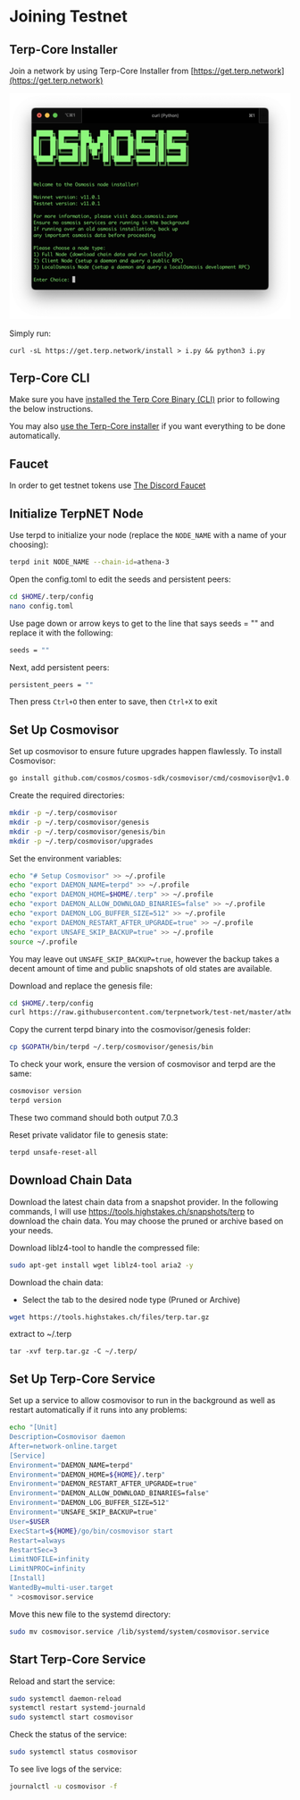 # Joining Testnet

## Terp-Core Installer

Join a network by using Terp-Core Installer from [https://get.terp.network](https://get.terp.network) 


![](../assets/installer_11.png)

Simply run:

```
curl -sL https://get.terp.network/install > i.py && python3 i.py
```



## Terp-Core CLI

Make sure you have [installed the Terp Core Binary (CLI)](../osmosis-core/terpd) prior to following the below instructions.

You may also [use the Terp-Core installer](../osmosis-core/terpd) if you want everything to be done automatically.

## Faucet 
In order to get testnet tokens use  [The Discord Faucet](https://discord.gg/rkwutDxvDJ)

## Initialize TerpNET Node

Use terpd to initialize your node (replace the ```NODE_NAME``` with a name of your choosing):

```bash
terpd init NODE_NAME --chain-id=athena-3
```

Open the config.toml to edit the seeds and persistent peers:

```bash
cd $HOME/.terp/config
nano config.toml
```

Use page down or arrow keys to get to the line that says seeds = "" and replace it with the following:

```bash
seeds = ""
```

Next, add persistent peers:

```bash
persistent_peers = ""
```

Then press ```Ctrl+O``` then enter to save, then ```Ctrl+X``` to exit

## Set Up Cosmovisor

Set up cosmovisor to ensure future upgrades happen flawlessly. To install Cosmovisor:

```bash
go install github.com/cosmos/cosmos-sdk/cosmovisor/cmd/cosmovisor@v1.0.0
```

Create the required directories:

```bash
mkdir -p ~/.terp/cosmovisor
mkdir -p ~/.terp/cosmovisor/genesis
mkdir -p ~/.terp/cosmovisor/genesis/bin
mkdir -p ~/.terp/cosmovisor/upgrades
```

Set the environment variables:

```bash
echo "# Setup Cosmovisor" >> ~/.profile
echo "export DAEMON_NAME=terpd" >> ~/.profile
echo "export DAEMON_HOME=$HOME/.terp" >> ~/.profile
echo "export DAEMON_ALLOW_DOWNLOAD_BINARIES=false" >> ~/.profile
echo "export DAEMON_LOG_BUFFER_SIZE=512" >> ~/.profile
echo "export DAEMON_RESTART_AFTER_UPGRADE=true" >> ~/.profile
echo "export UNSAFE_SKIP_BACKUP=true" >> ~/.profile
source ~/.profile
```

You may leave out `UNSAFE_SKIP_BACKUP=true`, however the backup takes a decent amount of time and public snapshots of old states are available.

Download and replace the genesis file:

```bash
cd $HOME/.terp/config
curl https://raw.githubusercontent.com/terpnetwork/test-net/master/athena-3/genesis.json
```

Copy the current terpd binary into the cosmovisor/genesis folder:

```bash
cp $GOPATH/bin/terpd ~/.terp/cosmovisor/genesis/bin
```

To check your work, ensure the version of cosmovisor and terpd are the same:

```bash
cosmovisor version
terpd version
```

These two command should both output 7.0.3

Reset private validator file to genesis state:

```bash
terpd unsafe-reset-all
```

## Download Chain Data

Download the latest chain data from a snapshot provider. In the following commands, I will use <a href="" target="_blank">https://tools.highstakes.ch/snapshots/terp</a> to download the chain data. You may choose the pruned or archive based on your needs.

Download liblz4-tool to handle the compressed file:

```bash
sudo apt-get install wget liblz4-tool aria2 -y
```

Download the chain data:

- Select the tab to the desired node type (Pruned or Archive)

```bash
wget https://tools.highstakes.ch/files/terp.tar.gz
```

extract to ~/.terp 
```
tar -xvf terp.tar.gz -C ~/.terp/
```

## Set Up Terp-Core Service

Set up a service to allow cosmovisor to run in the background as well as restart automatically if it runs into any problems:

```bash
echo "[Unit]
Description=Cosmovisor daemon
After=network-online.target
[Service]
Environment="DAEMON_NAME=terpd"
Environment="DAEMON_HOME=${HOME}/.terp"
Environment="DAEMON_RESTART_AFTER_UPGRADE=true"
Environment="DAEMON_ALLOW_DOWNLOAD_BINARIES=false"
Environment="DAEMON_LOG_BUFFER_SIZE=512"
Environment="UNSAFE_SKIP_BACKUP=true"
User=$USER
ExecStart=${HOME}/go/bin/cosmovisor start
Restart=always
RestartSec=3
LimitNOFILE=infinity
LimitNPROC=infinity
[Install]
WantedBy=multi-user.target
" >cosmovisor.service
```

Move this new file to the systemd directory:

```bash
sudo mv cosmovisor.service /lib/systemd/system/cosmovisor.service
```

## Start Terp-Core Service

Reload and start the service:

```bash
sudo systemctl daemon-reload
systemctl restart systemd-journald
sudo systemctl start cosmovisor
```

Check the status of the service:

```bash
sudo systemctl status cosmovisor
```

To see live logs of the service:

```bash
journalctl -u cosmovisor -f
```


